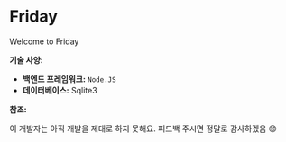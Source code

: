 # Friday

Welcome to Friday

**기술 사양:**

* **백엔드 프레임워크:** `Node.JS`
* **데이터베이스:** Sqlite3

**참조:**

이 개발자는 아직 개발을 제대로 하지 못해요.
피드백 주시면 정말로 감사하겠음 😊

